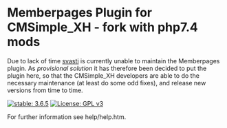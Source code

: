 Memberpages Plugin for CMSimple_XH - fork with php7.4 mods
==================================

Due to lack of time [svasti](http://svasti.de/) is currently unable to maintain
the Memberpages plugin. As *provisional* *solution* it has therefore been decided
to put the plugin here, so that the CMSimple_XH developers are able to do the
necessary maintenance (at least do some odd fixes), and release new versions
from time to time.

[![stable: 3.6.5](https://img.shields.io/badge/stable-3.6.5-green.svg)](https://github.com/cmsimple-xh/memberpages/releases/tag/3.6.5)
[![License: GPL v3](https://img.shields.io/badge/License-GPL%20v3-blue.svg)](http://www.gnu.org/licenses/gpl-3.0)


For further information see help/help.htm.
